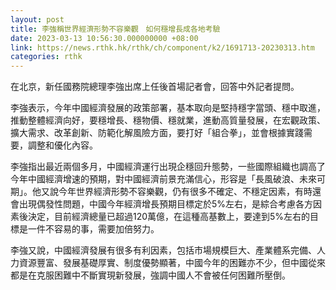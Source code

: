 ```yaml
---
layout: post
title: 李強稱世界經濟形勢不容樂觀　如何穩增長成各地考驗
date: 2023-03-13 10:56:30.000000000 +08:00
link: https://news.rthk.hk/rthk/ch/component/k2/1691713-20230313.htm
categories: rthk
---
```


在北京，新任國務院總理李強出席上任後首場記者會，回答中外記者提問。

李強表示，今年中國經濟發展的政策部署，基本取向是堅持穩字當頭、穩中取進，推動整體經濟向好，要穩增長、穩物價、穩就業，進動高質量發展，在宏觀政策、擴大需求、改革創新、防範化解風險方面，要打好「組合拳」，並會根據實踐需要，調整和優化內容。

李強指出最近兩個多月，中國經濟運行出現企穩回升態勢，一些國際組織也調高了今年中國經濟增速的預期，對中國經濟前景充滿信心，形容是「長風破浪、未來可期」。他又說今年世界經濟形勢不容樂觀，仍有很多不確定、不穩定因素，有時還會出現偶發性問題，中國今年經濟增長預期目標定於5%左右，是綜合考慮各方因素後決定，目前經濟總量已超過120萬億，在這種高基數上，要達到5%左右的目標是一件不容易的事，需要加倍努力。

李強又說，中國經濟發展有很多有利因素，包括市場規模巨大、產業體系完備、人力資源豐富、發展基礎厚實、制度優勢顯著，中國今年的困難亦不少，但中國從來都是在克服困難中不斷實現新發展，強調中國人不會被任何困難所壓倒。
